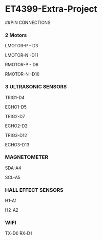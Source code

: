 # ET4399-Extra-Project

##PIN CONNECTIONS

### 2 Motors
LMOTOR-P - D3

LMOTOR-N -D11

RMOTOR-P - D9

RMOTOR-N -D10

### 3 ULTRASONIC SENSORS

TRIG1-D4 

ECHO1-D5

TRIG2-D7

ECHO2-D2

TRIG3-D12

ECHO3-D13

### MAGNETOMETER

SDA-A4

SCL-A5

### HALL EFFECT SENSORS

H1-A1

H2-A2

### WIFI

TX-D0
RX-D1


